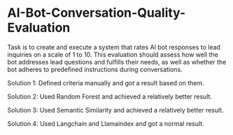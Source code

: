 # AI-Bot-Conversation-Quality-Evaluation  
Task is to create and execute a system that rates AI bot responses to lead inquiries on a scale of 1 to 10. This evaluation should assess how well the bot addresses lead questions and fulfills their needs, as well as whether the bot adheres to predefined instructions during conversations.

Solution 1: Defined criteria manually and got a result based on them.

Solution 2: Used Random Forest and achieved a relatively better result.

Solution 3: Used Semantic Similarity and achieved a relatively better result.

Solution 4: Used Langchain and Llamaindex and got a normal result.
